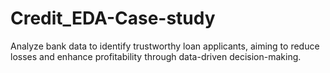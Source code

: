 # Credit_EDA-Case-study
Analyze bank data to identify trustworthy loan applicants, aiming to reduce losses and enhance profitability through data-driven decision-making.
